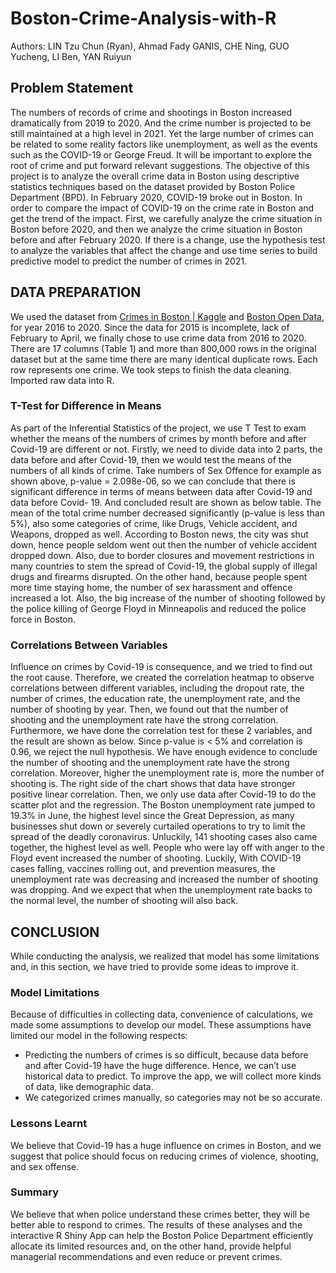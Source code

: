 # Boston-Crime-Analysis-with-R

Authors: LIN Tzu Chun (Ryan), Ahmad Fady GANIS, CHE Ning, GUO Yucheng, LI Ben, YAN Ruiyun

## Problem Statement

The numbers of records of crime and shootings in Boston increased dramatically from 2019 to 2020. And the crime number is projected to be still maintained at a high level in 2021. Yet the large number of crimes can be related to some reality factors like unemployment, as well as the events such as the COVID-19 or George Freud. It will be important to explore the root of crime and put forward relevant suggestions.
The objective of this project is to analyze the overall crime data in Boston using descriptive statistics techniques based on the dataset provided by Boston Police Department (BPD). In February 2020, COVID-19 broke out in Boston. In order to compare the impact of COVID-19 on the crime rate in Boston and get the trend of the impact. First, we carefully analyze the crime situation in Boston before 2020, and then we analyze the crime situation in Boston before and after February 2020. If there is a change, use the hypothesis test to analyze the variables that affect the change and use time series to build predictive model to predict the number of crimes in 2021.

## DATA PREPARATION
We used the dataset from [Crimes in Boston | Kaggle](https://www.kaggle.com/AnalyzeBoston/crimes-in-boston) and [Boston Open Data](https://www.mass.gov/crime-statistics), for year 2016 to 2020. Since the data for 2015 is incomplete, lack of February to April, we finally chose to use crime data from 2016 to 2020. There are 17 columns (Table 1) and more than 800,000 rows in the original dataset but at the same time there are many identical duplicate rows. Each row represents one crime. We took steps to finish the data cleaning.
Imported raw data into R.

### T-Test for Difference in Means
As part of the Inferential Statistics of the project, we use T Test to exam whether the means of the numbers of crimes by month before and after Covid-19 are different or not. Firstly, we need to divide data into 2 parts, the data before and after Covid-19, then we would test the means of the numbers of all kinds of crime.
Take numbers of Sex Offence for example as shown above, p-value = 2.098e-06, so we can conclude that there is significant difference in terms of means between data after Covid-19 and data before Covid- 19. And concluded result are shown as below table.
The mean of the total crime number decreased significantly (p-value is less than 5%), also some categories of crime, like Drugs, Vehicle accident, and Weapons, dropped as well. According to Boston news, the city was shut down, hence people seldom went out then the number of vehicle accident dropped down. Also, due to border closures and movement restrictions in many countries to stem the spread of Covid-19, the global supply of illegal drugs and firearms disrupted. On the other hand, because people spent more time staying home, the number of sex harassment and offence increased a lot. Also, the big increase of the number of shooting followed by the police killing of George Floyd in Minneapolis and reduced the police force in Boston.

### Correlations Between Variables
Influence on crimes by Covid-19 is consequence, and we tried to find out the root cause. Therefore, we created the correlation heatmap to observe correlations between different variables, including the dropout rate, the number of crimes, the education rate, the unemployment rate, and the number of shooting by year.
Then, we found out that the number of shooting and the unemployment rate have the strong correlation. Furthermore, we have done the correlation test for these 2 variables, and the result are shown as below. Since p-value is < 5% and correlation is 0.96, we reject the null hypothesis. We have enough evidence to conclude the number of shooting and the unemployment rate have the strong correlation.
Moreover, higher the unemployment rate is, more the number of shooting is. The right side of the chart shows that data have stronger positive linear correlation. Then, we only use data after Covid-19 to do the scatter plot and the regression.
The Boston unemployment rate jumped to 19.3% in June, the highest level since the Great Depression, as many businesses shut down or severely curtailed operations to try to limit the spread of the deadly coronavirus. Unluckily, 141 shooting cases also came together, the highest level as well.
People who were lay off with anger to the Floyd event increased the number of shooting. Luckily, With COVID-19 cases falling, vaccines rolling out, and prevention measures, the unemployment rate was decreasing and increased the number of shooting was dropping. And we expect that when the unemployment rate backs to the normal level, the number of shooting will also back.

## CONCLUSION

While conducting the analysis, we realized that model has some limitations and, in this section, we have tried to provide some ideas to improve it.

### Model Limitations
Because of difficulties in collecting data, convenience of calculations, we made some assumptions to develop our model. These assumptions have limited our model in the following respects:
- Predicting the numbers of crimes is so difficult, because data before and after Covid-19 have the huge difference. Hence, we can’t use historical data to predict. To improve the app, we will collect more kinds of data, like demographic data.
- We categorized crimes manually, so categories may not be so accurate.

### Lessons Learnt
We believe that Covid-19 has a huge influence on crimes in Boston, and we suggest that police should focus on reducing crimes of violence, shooting, and sex offense.

### Summary
We believe that when police understand these crimes better, they will be better able to respond to crimes. The results of these analyses and the interactive R Shiny App can help the Boston Police Department efficiently allocate its limited resources and, on the other hand, provide helpful managerial recommendations and even reduce or prevent crimes.
